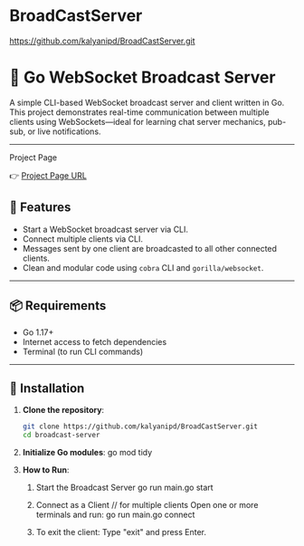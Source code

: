 # BroadCastServer
https://github.com/kalyanipd/BroadCastServer.git
# 📡 Go WebSocket Broadcast Server

A simple CLI-based WebSocket broadcast server and client written in Go. This project demonstrates real-time communication between multiple clients using WebSockets—ideal for learning chat server mechanics, pub-sub, or live notifications.

---

 Project Page

👉 [Project Page URL](https://github.com/kalyanipd/BroadCastServer)  

## 🚀 Features

- Start a WebSocket broadcast server via CLI.
- Connect multiple clients via CLI.
- Messages sent by one client are broadcasted to all other connected clients.
- Clean and modular code using `cobra` CLI and `gorilla/websocket`.

---

## 📦 Requirements

- Go 1.17+
- Internet access to fetch dependencies
- Terminal (to run CLI commands)

---

## 🔧 Installation

1. **Clone the repository**:

   ```bash
   git clone https://github.com/kalyanipd/BroadCastServer.git
   cd broadcast-server

2. **Initialize Go modules**:
    go mod tidy

3. **How to Run**:
    1. Start the Broadcast Server
        go run main.go start

    2. Connect as a Client
        // for multiple clients
        Open one or more terminals and run:
        go run main.go connect

    3. To exit the client:
        Type "exit" and press Enter.